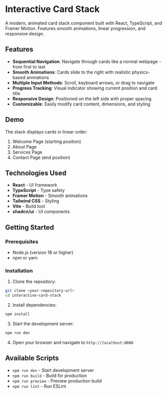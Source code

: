 # Interactive Card Stack

A modern, animated card stack component built with React, TypeScript, and Framer Motion. Features smooth animations, linear progression, and responsive design.



## Features

- **Sequential Navigation**: Navigate through cards like a normal webpage - from first to last
- **Smooth Animations**: Cards slide to the right with realistic physics-based animations
- **Multiple Input Methods**: Scroll, keyboard arrows, or drag to navigate
- **Progress Tracking**: Visual indicator showing current position and card title
- **Responsive Design**: Positioned on the left side with proper spacing
- **Customizable**: Easily modify card content, dimensions, and styling

## Demo

The stack displays cards in linear order:
1. Welcome Page (starting position)
2. About Page
3. Services Page
4. Contact Page (end position)

## Technologies Used

- **React** - UI framework
- **TypeScript** - Type safety
- **Framer Motion** - Smooth animations
- **Tailwind CSS** - Styling
- **Vite** - Build tool
- **shadcn/ui** - UI components

## Getting Started

### Prerequisites

- Node.js (version 18 or higher)
- npm or yarn

### Installation

1. Clone the repository:
```bash
git clone <your-repository-url>
cd interactive-card-stack
```

2. Install dependencies:
```bash
npm install
```

3. Start the development server:
```bash
npm run dev
```

4. Open your browser and navigate to `http://localhost:8080`

## Available Scripts

- `npm run dev` - Start development server
- `npm run build` - Build for production
- `npm run preview` - Preview production build
- `npm run lint` - Run ESLint
